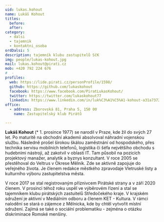 ```yaml
---
uid: lukas.kohout
name: Lukáš Kohout
titles:
  before:
  after: 
category:
  - dalsi
  - tajemnik
  - kontaktni_osoba
ordDalsi: 5
description: tajemník klubu zastupitelů SčK
img: people/lukas-kohout.jpg
mail: lukas.kohout@pirati.cz
mob: +420 792 224 676
#  - 
profiles:
  web: https://lide.pirati.cz/personProfile/1598/
  github: https://github.com/lukaskohout
  facebook: https://www.facebook.com/PiratLukasKohout/
  twitter: https://twitter.com/lukaskohout77
  linkedin: https://www.linkedin.com/in/luk%C3%A1%C5%A1-kohout-a31a7372/
office:
  - address: Zborovská 81, Praha 5, 150 00
    name: Zastupitelský klub Pirátů 

---
```


**Lukáš Kohout** (* 1. prosince 1977) se narodil v Praze, kde žil do svých 27 let. Po maturitě na obchodní akademii absolvoval náhradní vojenskou službu. 
Následně prošel širokou škálou zaměstnání od hospodského, přes technika servisu mobilních telefonů, logistika či šéfa největšího obchodu s hudebními nástroji, 
až zakotvil v oblasti IT. Tam působil na pozicích projektový manažer, analytik a byznys konzultant. V roce 2005 se přestěhoval do Veltrus v Okrese Mělník. 
Zde se aktivně zapojuje do veřejného života. Je členem redakce městkého zpravodaje Vletruské listy a kulturního výboru zastupitelstva města. 

V roce 2017 se stal registrovaným příznivcem Pirátské strany a v září 2020 členem. V prosinci téhož roku uspěl ve výběrovém řízení a stal se tajemníkem klubu pirátských 
zastuitelů Středočekého kraje. V krajském sdružení je aktivní v Mediálním odboru a členem KET - Kultura. V rámci nalodění se stará o zájemce z Mělnicka, kde by chtěl 
vytvořit místní sdružení. Zajímá se také o sociální problematiku - zejména o otázku diskriminace Romské menšiny.
